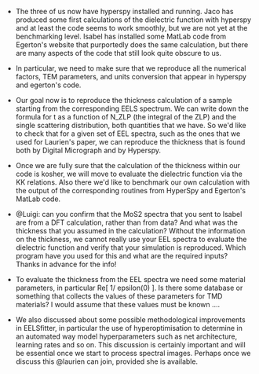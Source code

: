 * The three of us now have hyperspy installed and running. Jaco has produced some first calculations of the dielectric function with hyperspy and at least the code seems to work smoothly, but we are not yet at the benchmarking level. Isabel has installed some MatLab code from Egerton's website that purportedly does the same calculation, but there are many aspects of the code that still look quite obscure to us.

* In particular, we need to make sure that we reproduce all the numerical factors, TEM parameters, and units conversion that appear in hyperspy and egerton's code.

* Our goal now is to reproduce the thickness calculation of a sample starting from the corresponding EELS spectrum. We can write down the formula for t as a function of N_ZLP (the integral of the ZLP) and the single scattering distribution, both quantities that we have. So we'd like to check that for a given set of EEL spectra, such as the ones that we used for Laurien's paper, we can reproduce the thickness that is found both by Digital Micrograph and by Hyperspy.

* Once we are fully sure that the calculation of the thickness within our code is kosher, we will move to evaluate the dielectric function via the KK relations. Also there we'd like to benchmark our own calculation with the output of the corresponding routines from HyperSpy and Egerton's MatLab code.

* @Luigi: can you confirm that the MoS2 spectra that you sent to Isabel are from a DFT calculation, rather than from data? And what was the thickness that you assumed in the calculation? Without the information on the thickness, we cannot really use your EEL spectra to evaluate the dielectric function and verify that your simulation is reproduced. Which program have you used for this and what are the required inputs? Thanks in advance for the info!

* To evaluate the thickness from the EEL spectra we need some material parameters, in particular Re[ 1/ epsilon(0) ]. Is there some database or something that collects the values of these parameters for TMD materials? I would assume that these values must be known ....

* We also discussed about some possible methodological improvements in EELSfitter, in particular the use of hyperoptimisation to determine in an automated way model hyperparameters such as net architecture, learning rates and so on. This discussion is certainly important and will be essential once we start to process spectral images. Perhaps once we discuss this @laurien can join, provided she is available.
